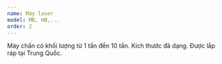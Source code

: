 ```yaml
---
name: Máy laser
model: MB, HB,...
order: 2
---
```


Máy chấn có khối lượng từ 1 tấn đến 10 tấn.
Kích thước đã dạng.
Được lắp ráp tại Trung Quốc.
